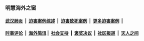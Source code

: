 
### 明慧海外之窗

####  [武汉肺炎](indexes/365.md?t=04281501) &nbsp;|&nbsp;  [迫害案例综述](indexes/328.md?t=04281501) &nbsp;|&nbsp; [迫害致死案例](indexes/277.md?t=04281501)  &nbsp;|&nbsp; [更多迫害案例](indexes/81.md?t=04281501)  &nbsp;|&nbsp; 
####  [时事评论](indexes/19.md?t=04281501) &nbsp;|&nbsp; [海外简讯](indexes/245.md?t=04281501)&nbsp;|&nbsp;  [社会支持](indexes/140.md?t=04281501) &nbsp;|&nbsp; [褒奖决议](indexes/282.md?t=04281501) &nbsp;|&nbsp; [社区报道](indexes/91.md?t=04281501)  &nbsp;|&nbsp; [天人之间](indexes/78.md?t=04281501) 

